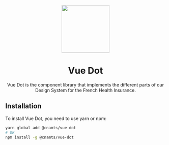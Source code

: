 <p align="center">
  <a
    href="https://github.com/assurance-maladie-digital/design-system/"
    target="_blank"
    rel="noopener noreferrer"
  >
    <img
      src="https://user-images.githubusercontent.com/10298932/58886906-ec802f80-86e4-11e9-8993-b635252c8dba.png"
      alt=""
      width="150"
    >
  </a>
</p>

<h1 align="center">Vue Dot</h1>

<p align="center">Vue Dot is the component library that implements the different parts of our Design System for the French Health Insurance.</p>

## Installation

To install Vue Dot, you need to use yarn or npm:

```sh
yarn global add @cnamts/vue-dot
# OR
npm install -g @cnamts/vue-dot
```
